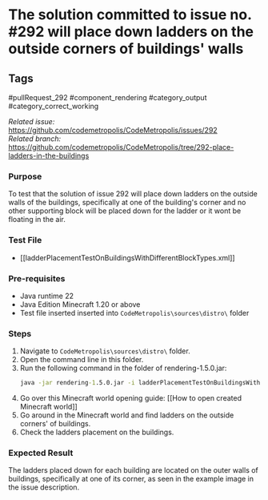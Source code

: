 # The solution committed to issue no. #292 will place down ladders on the outside corners of buildings' walls

## Tags
#pullRequest_292 #component_rendering #category_output #category_correct_working

_Related issue:_ https://github.com/codemetropolis/CodeMetropolis/issues/292 <br>
_Related branch:_ https://github.com/codemetropolis/CodeMetropolis/tree/292-place-ladders-in-the-buildings

### Purpose
To test that the solution of issue 292 will place down ladders on the outside walls of the buildings, specifically at one of the building's corner and no other supporting block will be placed down for the ladder or it wont be floating in the air.

### Test File
- [[ladderPlacementTestOnBuildingsWithDifferentBlockTypes.xml]]

### Pre-requisites
- Java runtime 22
- Java Edition Minecraft 1.20 or above
- Test file inserted inserted into `CodeMetropolis\sources\distro\` folder

### Steps
1. Navigate to `CodeMetropolis\sources\distro\` folder.
2. Open the command line in this folder.
3. Run the following command in the folder of rendering-1.5.0.jar:
    ```cmd
	java -jar rendering-1.5.0.jar -i ladderPlacementTestOnBuildingsWithDifferentBlockTypes.xml -world world 
	```
4. Go over this Minecraft world opening guide: [[How to open created Minecraft world]]
5. Go around in the Minecraft world and find ladders on the outside corners' of buildings.
6. Check the ladders placement on the buildings.

### Expected Result
The ladders placed down for each building are located on the outer walls of buildings, specifically at one of its corner, as seen in the example image in the issue description.